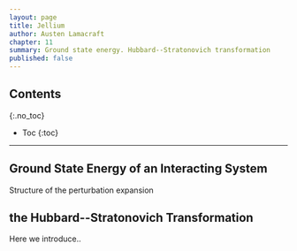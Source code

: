 ```yaml
---
layout: page
title: Jellium
author: Austen Lamacraft
chapter: 11
summary: Ground state energy. Hubbard--Stratonovich transformation
published: false
---
```


## Contents
{:.no_toc}

* Toc
{:toc}

---

## Ground State Energy of an Interacting System

Structure of the perturbation expansion

## the Hubbard--Stratonovich Transformation

Here we introduce..
